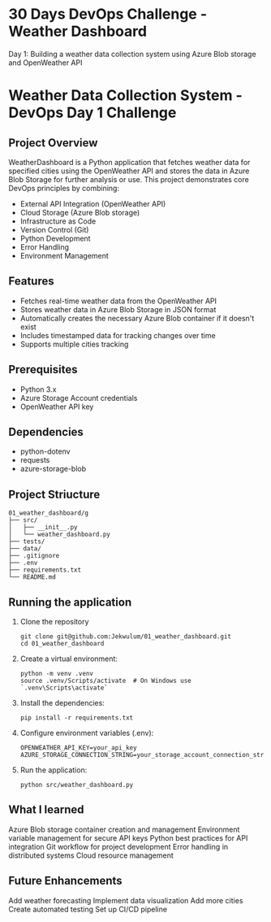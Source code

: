 # 30 Days DevOps Challenge - Weather Dashboard
Day 1: Building a weather data collection system using Azure Blob storage and OpenWeather API

# Weather Data Collection System - DevOps Day 1 Challenge

## Project Overview
WeatherDashboard is a Python application that fetches weather data for specified cities using the OpenWeather API and stores the data in Azure Blob Storage for further analysis or use. This project demonstrates core DevOps principles by combining:

- External API Integration (OpenWeather API)
- Cloud Storage (Azure Blob storage)
- Infrastructure as Code
- Version Control (Git)
- Python Development
- Error Handling
- Environment Management

## Features
- Fetches real-time weather data from the OpenWeather API
- Stores weather data in Azure Blob Storage in JSON format
- Automatically creates the necessary Azure Blob container if it doesn't exist
- Includes timestamped data for tracking changes over time
- Supports multiple cities tracking

## Prerequisites
- Python 3.x
- Azure Storage Account credentials
- OpenWeather API key

## Dependencies
- python-dotenv
- requests
- azure-storage-blob

## Project Striucture
```shell
01_weather_dashboard/g
├── src/
│   ├── __init__.py
│   └── weather_dashboard.py
├── tests/
├── data/
├── .gitignore
├── .env
├── requirements.txt
└── README.md
```

## Running the application
1. Clone the repository
    ```shell
    git clone git@github.com:Jekwulum/01_weather_dashboard.git
    cd 01_weather_dashboard
    ```
2. Create a virtual environment:
   ```shell
   python -m venv .venv
   source .venv/Scripts/activate  # On Windows use `.venv\Scripts\activate`
   ```
3. Install the dependencies:
   ```shell
   pip install -r requirements.txt
   ```
4. Configure environment variables (.env):
   ```shell
   OPENWEATHER_API_KEY=your_api_key
   AZURE_STORAGE_CONNECTION_STRING=your_storage_account_connection_string
   ```
5. Run the application:
   ```shell
   python src/weather_dashboard.py
   ```

## What I learned
Azure Blob storage container creation and management
Environment variable management for secure API keys
Python best practices for API integration
Git workflow for project development
Error handling in distributed systems
Cloud resource management

## Future Enhancements
Add weather forecasting
Implement data visualization
Add more cities
Create automated testing
Set up CI/CD pipeline